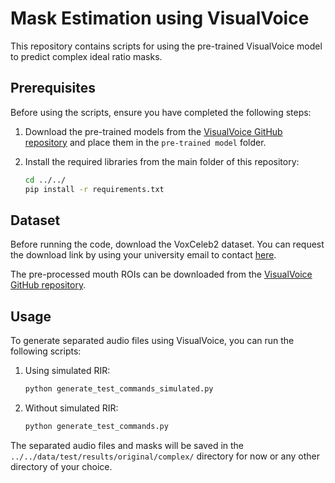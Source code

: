 # Mask Estimation using VisualVoice

This repository contains scripts for using the pre-trained VisualVoice model to predict complex ideal ratio masks.

## Prerequisites

Before using the scripts, ensure you have completed the following steps:

1. Download the pre-trained models from the [VisualVoice GitHub repository](https://github.com/facebookresearch/VisualVoice) and place them in the `pre-trained model` folder.
2. Install the required libraries from the main folder of this repository:

    ```bash
    cd ../../
    pip install -r requirements.txt
    ```

## Dataset

Before running the code, download the VoxCeleb2 dataset. You can request the download link by using your university email to contact [here](https://mm.kaist.ac.kr/datasets/voxceleb).

The pre-processed mouth ROIs can be downloaded from the [VisualVoice GitHub repository](https://github.com/facebookresearch/VisualVoice).

## Usage

To generate separated audio files using VisualVoice, you can run the following scripts:

1. Using simulated RIR:

    ```bash
    python generate_test_commands_simulated.py
    ```

2. Without simulated RIR:

    ```bash
    python generate_test_commands.py
    ```

The separated audio files and masks will be saved in the `../../data/test/results/original/complex/` directory for now or any other directory of your choice. 





